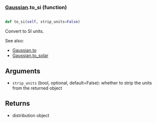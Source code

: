 ### [Gaussian](Gaussian.md).to_si (function)


```py

def to_si(self, strip_units=False)

```



Convert to SI units.

See also:

* [Gaussian.to](Gaussian.to.md)
* [Gaussian.to_solar](Gaussian.to_solar.md)

Arguments
------------
* `strip_units` (bool, optional, default=False): whether to strip the
    units from the returned object

Returns
-------------
* distribution object

